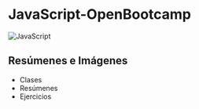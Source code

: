 # JavaScript-OpenBootcamp

![JavaScript](https://user-images.githubusercontent.com/102749844/195119420-c4dba389-c613-4ad9-b67e-fd358cfefd31.png)

## Resúmenes e Imágenes

* Clases
* Resúmenes
* Ejercicios
